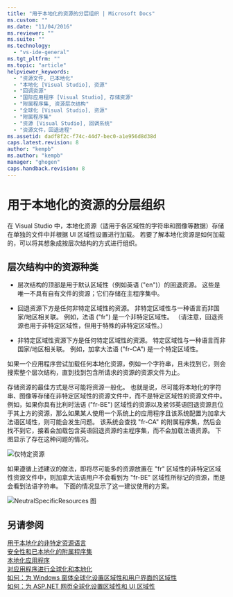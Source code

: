 ```yaml
---
title: "用于本地化的资源的分层组织 | Microsoft Docs"
ms.custom: ""
ms.date: "11/04/2016"
ms.reviewer: ""
ms.suite: ""
ms.technology: 
  - "vs-ide-general"
ms.tgt_pltfrm: ""
ms.topic: "article"
helpviewer_keywords: 
  - "资源文件, 已本地化"
  - "本地化 [Visual Studio], 资源"
  - "回调资源"
  - "国际应用程序 [Visual Studio], 存储资源"
  - "附属程序集, 资源层次结构"
  - "全球化 [Visual Studio], 资源"
  - "附属程序集"
  - "资源 [Visual Studio], 回调系统"
  - "资源文件，回退进程"
ms.assetid: dadf8f2c-f74c-44d7-bec0-a1e956d8d38d
caps.latest.revision: 8
author: "kempb"
ms.author: "kempb"
manager: "ghogen"
caps.handback.revision: 8
---
```

# <a name="hierarchical-organization-of-resources-for-localization"></a>用于本地化的资源的分层组织
在 Visual Studio 中，本地化资源（适用于各区域性的字符串和图像等数据）存储在单独的文件中并根据 UI 区域性设置进行加载。 若要了解本地化资源是如何加载的，可以将其想象成按层次结构的方式进行组织。  
  
## <a name="kinds-of-resources-in-the-hierarchy"></a>层次结构中的资源种类  
  
-   层次结构的顶部是用于默认区域性（例如英语 ("en")）的回退资源。 这些是唯一不具有自有文件的资源；它们存储在主程序集中。  
  
-   回退资源下方是任何非特定区域性的资源。 非特定区域性与一种语言而非国家/地区相关联。 例如，法语 ("fr") 是一个非特定区域性。 （请注意，回退资源也用于非特定区域性，但用于特殊的非特定区域性。）  
  
-   非特定区域性资源下方是任何特定区域性的资源。 特定区域性与一种语言而非国家/地区相关联。 例如，加拿大法语 ("fr-CA") 是一个特定区域性。  
  
 如果一个应用程序尝试加载任何本地化资源，例如一个字符串，且未找到它，则会搜索整个层次结构，直到找到包含所请求的资源的资源文件为止。  
  
 存储资源的最佳方式是尽可能将资源一般化。 也就是说，尽可能将本地化的字符串、图像等存储在非特定区域性的资源文件中，而不是特定区域性的资源文件中。 例如，如果你具有比利时法语 ("fr-BE") 区域性的资源以及紧邻英语回退资源且位于其上方的资源，那么如果某人使用一个系统上的应用程序且该系统配置为加拿大法语区域性，则可能会发生问题。 该系统会查找 "fr-CA" 的附属程序集，然后会找不到它，接着会加载包含英语回退资源的主程序集，而不会加载法语资源。 下图显示了存在这种问题的情况。  
  
 ![仅特定资源](~/ide/media/vbspecificresourcesonly.gif "vbSpecificResourcesOnly")  
  
 如果遵循上述建议的做法，即将尽可能多的资源放置在 "fr" 区域性的非特定区域性资源文件中，则加拿大法语用户不会看到为 "fr-BE" 区域性所标记的资源，而是会看到法语字符串。 下面的情况显示了这一建议使用的方案。  
  
 ![NeutralSpecificResources 图](~/ide/media/vbneutralspecificresources.gif "vbNeutralSpecificResources")  
  
## <a name="see-also"></a>另请参阅  
 [用于本地化的非特定资源语言](../ide/neutral-resources-languages-for-localization.md)   
 [安全性和已本地化的附属程序集](../ide/security-and-localized-satellite-assemblies.md)   
 [本地化应用程序](../ide/localizing-applications.md)   
 [对应用程序进行全球化和本地化](../ide/globalizing-and-localizing-applications.md)   
 [如何：为 Windows 窗体全球化设置区域性和用户界面的区域性](http://msdn.microsoft.com/en-us/694e049f-0b91-474a-9789-d35124f248f0)   
 [如何：为 ASP.NET 网页全球化设置区域性和 UI 区域性](http://msdn.microsoft.com/Library/76091f86-f967-4687-a40f-de87bd8cc9a0)


<!--HONumber=Feb17_HO4-->


